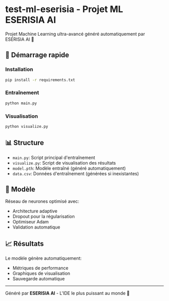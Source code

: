 # test-ml-eserisia - Projet ML ESERISIA AI

Projet Machine Learning ultra-avancé généré automatiquement par ESERISIA AI 🤖

## 🚀 Démarrage rapide

### Installation
```bash
pip install -r requirements.txt
```

### Entraînement
```bash
python main.py
```

### Visualisation
```bash
python visualize.py
```

## 📊 Structure

- `main.py`: Script principal d'entraînement
- `visualize.py`: Script de visualisation des résultats
- `model.pth`: Modèle entraîné (généré automatiquement)
- `data.csv`: Données d'entraînement (générées si inexistantes)

## 🧠 Modèle

Réseau de neurones optimisé avec:
- Architecture adaptive
- Dropout pour la régularisation  
- Optimiseur Adam
- Validation automatique

## 📈 Résultats

Le modèle génère automatiquement:
- Métriques de performance
- Graphiques de visualisation
- Sauvegarde automatique

---
Généré par **ESERISIA AI** - L'IDE le plus puissant au monde 🌟
